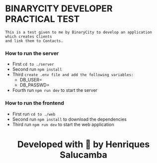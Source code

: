 # BINARYCITY DEVELOPER PRACTICAL TEST

```
This is a test given to me by BinaryCity to develop an application which creates Clients
and link them to Contacts.
```

### How to run the server

* First `cd to ./server`
* Second run `npm install`
* Third `create .env file and add the following variables:`
  * DB_USER=
  * DB_PASSWD=
* Fourth run `npm run dev` to start the server

### How to run the frontend

* First run `cd to ./web`
* Second run `npm install` to download the dependencies
* Third run `npm run dev` to start the web application

<center> 
  <h1>Developed with 💜 by Henriques Salucamba</h1>
</center>